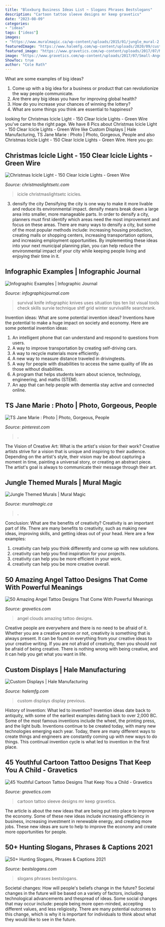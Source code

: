 ```yaml
---
title: "Bloxburg Business Ideas List ~ Slogans Phrases Bestslogans"
description: "Cartoon tattoo sleeve designs mr keep gravetics"
date: "2023-08-09"
categories:
- "ideas"
tags: ["ideas"]
images:
- "https://www.muralmagic.ca/wp-content/uploads/2015/01/jungle_mural-2.jpg"
featuredImage: "https://www.halemfg.com/wp-content/uploads/2020/09/custom-display.1.jpg"
featured_image: "https://www.gravetics.com/wp-content/uploads/2017/07/Mr.-Diamond-Cartoon-Tattoo-On-Half-Sleeve.jpg"
image: "https://www.gravetics.com/wp-content/uploads/2017/07/Small-Angel-On-Clouds-With-Bird.jpg"
ShowToc: true
author: "Cole Rath"
---
```



What are some examples of big ideas?
1. Come up with a big idea for a business or product that can revolutionize the way people communicate.
2. Are there any big ideas you have for improving global health?
3. How do you increase your chances of winning the lottery?
4. What are some things you think are essential to happiness?

	

		
looking for Christmas Icicle Light - 150 Clear Icicle Lights - Green Wire you've came to the right page. We have 8 Pics about Christmas Icicle Light - 150 Clear Icicle Lights - Green Wire like Custom Displays | Hale Manufacturing, TS Jane Marie : Photo | Photo, Gorgeous, People and also Christmas Icicle Light - 150 Clear Icicle Lights - Green Wire. Here you go:
		
    
## Christmas Icicle Light - 150 Clear Icicle Lights - Green Wire

<img loading=lazy src="https://cdn.christmaslightsetc.com/images/ProductCloseup/35960/Clear-Bright-Icicles-Green-Wire-2716.jpg" onerror="this.onerror=null;this.src='https://tse1.mm.bing.net/th?id=OIP.zHekXZf1txUOQxbVuX--pAHaHa&amp;pid=15.1';" alt="Christmas Icicle Light - 150 Clear Icicle Lights - Green Wire">

_Source: christmaslightsetc.com_

>icicle christmaslightsetc icicles. 

	

3) densify the city
Densifying the city is one way to make it more livable and reduce its environmental impact. densify means break down a large area into smaller, more manageable parts. In order to densify a city, planners must first identify which areas need the most improvement and focus on these areas. There are many ways to densify a city, but some of the most popular methods include: increasing housing production, creating malls or shopping centers, increasing transportation options, and increasing employment opportunities. By implementing these ideas into your next municipal planning plan, you can help reduce the environmental impact of your city while keeping people living and enjoying their time in it.

    
## Infographic Examples | Infographic Journal

<img loading=lazy src="http://infographicjournal.com/images/gallery/knife-survival-FULL.jpg" onerror="this.onerror=null;this.src='https://tse1.mm.bing.net/th?id=OIP.zHW1DYW-puI1zpi4R_RSbAHaKJ&amp;pid=15.1';" alt="Infographic Examples | Infographic Journal">

_Source: infographicjournal.com_

>survival knife infographic knives uses situation tips ten list visual tools check skills survie technique shtf grid winter survivallife searchrank. 

	

Invention ideas: What are some potential invention ideas?
Inventions have the potential to make a huge impact on society and economy. Here are some potential invention ideas:
1. An intelligent phone that can understand and respond to questions from users. 
2. A way to improve transportation by creating self-driving cars. 
3. A way to recycle materials more efficiently. 
4. A new way to measure distance traveled in drivingtests. 
5. A way for people with disabilities to access the same quality of life as those without disabilities. 
6. A program that helps students learn about science, technology, engineering, and maths (STEM). 
7. An app that can help people with dementia stay active and connected online.

    
## TS Jane Marie : Photo | Photo, Gorgeous, People

<img loading=lazy src="https://i.pinimg.com/736x/6d/3e/20/6d3e200196f53de67a284ab85af8fcee.jpg" onerror="this.onerror=null;this.src='https://tse4.mm.bing.net/th?id=OIP.MlKte3fIZr_ifDds_ICSFgHaJ3&amp;pid=15.1';" alt="TS Jane Marie : Photo | Photo, Gorgeous, People">

_Source: pinterest.com_

>. 

	

The Vision of Creative Art: What is the artist's vision for their work?
Creative artists strive for a vision that is unique and inspiring to their audience. Depending on the artist's style, their vision may be about capturing a moment in time, painting a universal story, or creating an abstract piece. The artist's goal is always to communicate their message through their art.

    
## Jungle Themed Murals | Mural Magic

<img loading=lazy src="https://www.muralmagic.ca/wp-content/uploads/2015/01/jungle_mural-2.jpg" onerror="this.onerror=null;this.src='https://tse1.mm.bing.net/th?id=OIP.-5aBr0nnmz_j7O-EEGaASwHaJ4&amp;pid=15.1';" alt="Jungle Themed Murals | Mural Magic">

_Source: muralmagic.ca_

>. 

	

Conclusion: What are the benefits of creativity?
Creativity is an important part of life. There are many benefits to creativity, such as making new ideas, improving skills, and getting ideas out of your head. Here are a few examples: 
1. creativity can help you think differently and come up with new solutions.
2. creativity can help you find inspiration for your projects.
3. creativity can help you be more efficient in your work.
4. creativity can help you be more creative overall.

    
## 50 Amazing Angel Tattoo Designs That Come With Powerful Meanings

<img loading=lazy src="https://www.gravetics.com/wp-content/uploads/2017/07/Small-Angel-On-Clouds-With-Bird.jpg" onerror="this.onerror=null;this.src='https://tse2.mm.bing.net/th?id=OIP.Qlh_rXMawnblN9dWXw_dIQHaJ4&amp;pid=15.1';" alt="50 Amazing Angel Tattoo Designs That Come With Powerful Meanings">

_Source: gravetics.com_

>angel clouds amazing tattoo designs. 

	

Creative people are everywhere and there is no need to be afraid of it. Whether you are a creative person or not, creativity is something that is always present. It can be found in everything from your creative ideas to your creative writing. If you are not afraid of creativity, then you should not be afraid of being creative. There is nothing wrong with being creative, and it can help you get what you want in life.

    
## Custom Displays | Hale Manufacturing

<img loading=lazy src="https://www.halemfg.com/wp-content/uploads/2020/09/custom-display.1.jpg" onerror="this.onerror=null;this.src='https://tse1.mm.bing.net/th?id=OIP.VV36_RcRixkUJlGesIe8CgHaNK&amp;pid=15.1';" alt="Custom Displays | Hale Manufacturing">

_Source: halemfg.com_

>custom displays display previous. 

	

History of Invention: What led to invention?
Invention ideas date back to antiquity, with some of the earliest examples dating back to over 2,000 BC. Some of the most famous inventions include the wheel, the printing press, and the light bulb. Inventions continue to be created today, with many new technologies emerging each year. Today, there are many different ways to create things and engineers are constantly coming up with new ways to do things. This continual invention cycle is what led to invention in the first place.

    
## 45 Youthful Cartoon Tattoo Designs That Keep You A Child - Gravetics

<img loading=lazy src="https://www.gravetics.com/wp-content/uploads/2017/07/Mr.-Diamond-Cartoon-Tattoo-On-Half-Sleeve.jpg" onerror="this.onerror=null;this.src='https://tse2.mm.bing.net/th?id=OIP.2P9Hbihis5yWyVlkP0vz1AHaKJ&amp;pid=15.1';" alt="45 Youthful Cartoon Tattoo Designs That Keep You a Child - Gravetics">

_Source: gravetics.com_

>cartoon tattoo sleeve designs mr keep gravetics. 

	

The article is about the new ideas that are being put into place to improve the economy. Some of these new ideas include increasing efficiency in business, increasing investment in renewable energy, and creating more jobs. These new ideas are sure to help to improve the economy and create more opportunities for people.

    
## 50+ Hunting Slogans, Phrases &amp; Captions 2021

<img loading=lazy src="http://www.bestslogans.com/img/pics/201612_1435_eaegg.jpg" onerror="this.onerror=null;this.src='https://tse2.mm.bing.net/th?id=OIP.ubtvK98-OucryAsh67CQugHaHa&amp;pid=15.1';" alt="50+ Hunting Slogans, Phrases &amp; Captions 2021">

_Source: bestslogans.com_

>slogans phrases bestslogans. 

	

Societal changes: How will people's beliefs change in the future?
Societal changes in the future will be based on a variety of factors, including technological advancements and thespread of ideas. Some social changes that may occur include: people being more open-minded, accepting different values, and less religiosity. There are many potential outcomes to this change, which is why it is important for individuals to think about what they would like to see in the future.

